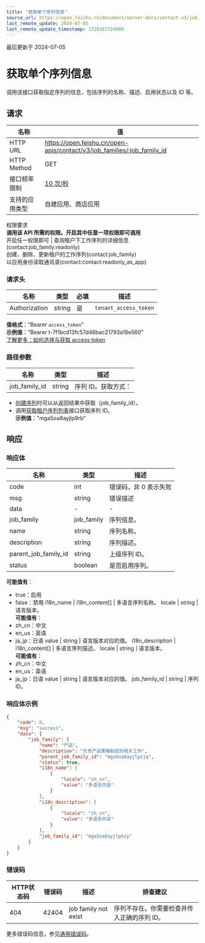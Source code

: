 ```yaml
---
title: "获取单个序列信息"
source_url: https://open.feishu.cn/document/server-docs/contact-v3/job_family/get
last_remote_update: 2024-07-05
last_remote_update_timestamp: 1720167724000
---
```

最后更新于 2024-07-05

# 获取单个序列信息

调用该接口获取指定序列的信息，包括序列的名称、描述、启用状态以及 ID 等。

## 请求
名称 | 值
---|---
HTTP URL | https://open.feishu.cn/open-apis/contact/v3/job_families/:job_family_id
HTTP Method | GET
接口频率限制 | [10 次/秒](https://open.feishu.cn/document/ukTMukTMukTM/uUzN04SN3QjL1cDN)
支持的应用类型 | 自建应用、商店应用
权限要求  
            **调用该 API 所需的权限。开启其中任意一项权限即可调用**  
            开启任一权限即可 | 查询租户下工作序列的详细信息(contact:job_family:readonly)  
            创建、删除、更新租户的工作序列(contact:job_family)  
            以应用身份读取通讯录(contact:contact:readonly_as_app)

### 请求头

名称 | 类型 | 必填 | 描述
--- | --- | --- | ---
Authorization | string | 是 | `tenant_access_token`  
**值格式**："Bearer `access_token`"  
**示例值**："Bearer t-7f1bcd13fc57d46bac21793a18e560"  
[了解更多：如何选择与获取 access token](https://open.feishu.cn/document/uAjLw4CM/ugTN1YjL4UTN24CO1UjN/trouble-shooting/how-to-choose-which-type-of-token-to-use)

### 路径参数

名称 | 类型 | 描述
--- | --- | ---
job_family_id | string | 序列 ID。获取方式：  
- [创建序列](https://open.feishu.cn/document/uAjLw4CM/ukTMukTMukTM/reference/contact-v3/job_family/create)时可以从返回结果中获取（job_family_id）。  
- 调用[获取租户序列列表](https://open.feishu.cn/document/uAjLw4CM/ukTMukTMukTM/reference/contact-v3/job_family/list)接口获取序列 ID。  
**示例值**："mga5oa8ayjlp9rb"

## 响应

### 响应体

名称 | 类型 | 描述
--- | --- | ---
code | int | 错误码，非 0 表示失败
msg | string | 错误描述
data | \- | \-
job_family | job_family | 序列信息。
name | string | 序列名称。
description | string | 序列描述。
parent_job_family_id | string | 上级序列 ID。
status | boolean | 是否启用序列。  
**可能值有**：  
- true：启用  
- false：禁用
i18n_name | i18n_content\[\] | 多语言序列名称。
locale | string | 语言版本。  
**可能值有**：  
- zh_cn：中文  
- en_us：英语  
- ja_jp：日语
value | string | 语言版本对应的值。
i18n_description | i18n_content\[\] | 多语言序列描述。
locale | string | 语言版本。  
**可能值有**：  
- zh_cn：中文  
- en_us：英语  
- ja_jp：日语
value | string | 语言版本对应的值。
job_family_id | string | 序列 ID。

### 响应体示例
```json
{
    "code": 0,
    "msg": "success",
    "data": {
        "job_family": {
            "name": "产品",
            "description": "负责产品策略制定的相关工作",
            "parent_job_family_id": "mga5oa8ayjlpzjq",
            "status": true,
            "i18n_name": [
                {
                    "locale": "zh_cn",
                    "value": "多语言内容"
                }
            ],
            "i18n_description": [
                {
                    "locale": "zh_cn",
                    "value": "多语言内容"
                }
            ],
            "job_family_id": "mga5oa8ayjlpkzy"
        }
    }
}
```

### 错误码

HTTP状态码 | 错误码 | 描述 | 排查建议
--- | --- | --- | ---
404 | 42404 | job family not exist | 序列不存在。你需要检查并传入正确的序列 ID。

更多错误码信息，参见[通用错误码](https://open.feishu.cn/document/ukTMukTMukTM/ugjM14COyUjL4ITN)。

